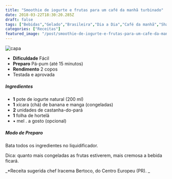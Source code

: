 ```yaml
---
title: "Smoothie de iogurte e frutas para um café da manhã turbinado"
date: 2018-03-22T18:30:20.285Z
draft: false
tags: ["Bebidas","Gelado","Brasileira","Dia a Dia","Café da manhã","Shakes"]
categories: ["Receitas"]
featured_image: "/post/smoothie-de-iogurte-e-frutas-para-um-cafe-da-manha-turbinado.c801effe.jpg"
---
```


![capa](/post/smoothie-de-iogurte-e-frutas-para-um-cafe-da-manha-turbinado.c801effe.jpg)

*   **Dificuldade** Fácil
*   **Preparo** Pá-pum (até 15 minutos)
*   **Rendimento** 2 copos
*   Testada e aprovada
    

##### Ingredientes

*   **1** pote de iogurte natural (200 ml)
*   **1** xícara (chá) de banana e manga (congeladas)
*   **2** unidades de castanha-do-pará
*   **1** folha de hortelã
*   • mel . a gosto (opcional)

##### Modo de Preparo

Bata todos os ingredientes no liquidificador.

Dica: quanto mais congeladas as frutas estiverem, mais cremosa a bebida ficará.

_*Receita sugerida chef Iracema Bertoco, do Centro Europeu (PR). _
